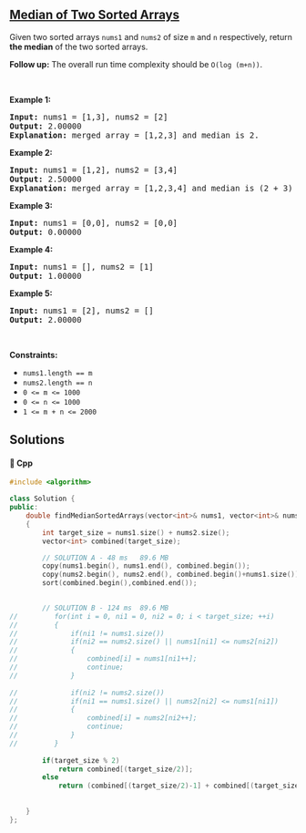 ## [Median of Two Sorted Arrays](https://leetcode.com/problems/median-of-two-sorted-arrays)

<p>Given two sorted arrays <code>nums1</code> and <code>nums2</code> of size <code>m</code> and <code>n</code> respectively, return <strong>the median</strong> of the two sorted arrays.</p>

<p><strong>Follow up:</strong> The overall run time complexity should be <code>O(log (m+n))</code>.</p>

<p>&nbsp;</p>
<p><strong>Example 1:</strong></p>

<pre>
<strong>Input:</strong> nums1 = [1,3], nums2 = [2]
<strong>Output:</strong> 2.00000
<strong>Explanation:</strong> merged array = [1,2,3] and median is 2.
</pre>

<p><strong>Example 2:</strong></p>

<pre>
<strong>Input:</strong> nums1 = [1,2], nums2 = [3,4]
<strong>Output:</strong> 2.50000
<strong>Explanation:</strong> merged array = [1,2,3,4] and median is (2 + 3) / 2 = 2.5.
</pre>

<p><strong>Example 3:</strong></p>

<pre>
<strong>Input:</strong> nums1 = [0,0], nums2 = [0,0]
<strong>Output:</strong> 0.00000
</pre>

<p><strong>Example 4:</strong></p>

<pre>
<strong>Input:</strong> nums1 = [], nums2 = [1]
<strong>Output:</strong> 1.00000
</pre>

<p><strong>Example 5:</strong></p>

<pre>
<strong>Input:</strong> nums1 = [2], nums2 = []
<strong>Output:</strong> 2.00000
</pre>

<p>&nbsp;</p>
<p><strong>Constraints:</strong></p>

<ul>
	<li><code>nums1.length == m</code></li>
	<li><code>nums2.length == n</code></li>
	<li><code>0 &lt;= m &lt;= 1000</code></li>
	<li><code>0 &lt;= n &lt;= 1000</code></li>
	<li><code>1 &lt;= m + n &lt;= 2000</code></li>
</ul>


## Solutions
#### 🧠 Cpp
```cpp
#include <algorithm>

class Solution {
public:
    double findMedianSortedArrays(vector<int>& nums1, vector<int>& nums2)
    {
        int target_size = nums1.size() + nums2.size();
        vector<int> combined(target_size);

        // SOLUTION A - 48 ms	89.6 MB
        copy(nums1.begin(), nums1.end(), combined.begin());
        copy(nums2.begin(), nums2.end(), combined.begin()+nums1.size());
        sort(combined.begin(),combined.end());
        

        // SOLUTION B - 124 ms	89.6 MB      
//         for(int i = 0, ni1 = 0, ni2 = 0; i < target_size; ++i)
//         {
//             if(ni1 != nums1.size())
//             if(ni2 == nums2.size() || nums1[ni1] <= nums2[ni2])
//             {
//                 combined[i] = nums1[ni1++];
//                 continue;
//             }
            
//             if(ni2 != nums2.size())
//             if(ni1 == nums1.size() || nums2[ni2] <= nums1[ni1])
//             {
//                 combined[i] = nums2[ni2++];
//                 continue;
//             }
//         }
        
        if(target_size % 2)
            return combined[(target_size/2)];
        else
            return (combined[(target_size/2)-1] + combined[(target_size/2)]) / 2.f;
            
            
    }
};
```
